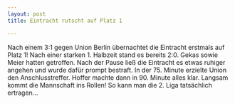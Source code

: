 ```yaml
---
layout: post
title: Eintracht rutscht auf Platz 1

---
```


Nach einem 3:1 gegen Union Berlin übernachtet die Eintracht erstmals auf Platz 1! Nach einer starken 1. Halbzeit stand es bereits 2:0. Gekas sowie Meier hatten getroffen. Nach der Pause ließ die Eintracht es etwas ruhiger angehen und wurde dafür prompt bestraft. In der 75. Minute erzielte Union den Anschlusstreffer. Hoffer machte dann in 90. Minute alles klar. Langsam kommt die Mannschaft ins Rollen! So kann man die 2. Liga tatsächlich ertragen...


